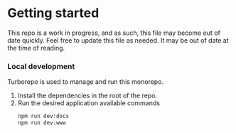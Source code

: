 # Getting started

This repo is a work in progress, and as such, this file may become out of date quickly. Feel free to update this file as needed. It may be out of date at the time of reading.

### Local development

Turborepo is used to manage and run this monorepo.

1. Install the dependencies in the root of the repo.
2. Run the desired application
   available commands
   ```sh
   npm run dev:docs
   npm run dev:www
   ```
